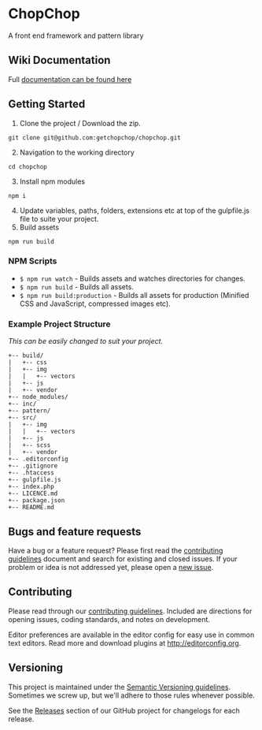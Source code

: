 # ChopChop
A front end framework and pattern library

## Wiki Documentation
Full [documentation can be found here](https://github.com/getchopchop/chopchop/wiki)

## Getting Started

1. Clone the project / Download the zip.
```
git clone git@github.com:getchopchop/chopchop.git
```
2. Navigation to the working directory
```
cd chopchop
```
3. Install npm modules
```
npm i
```
4. Update variables, paths, folders, extensions etc at top of the gulpfile.js
file to suite your project.
5. Build assets
```
npm run build
```

### NPM Scripts
* `$ npm run watch` - Builds assets and watches directories for changes.
* `$ npm run build` - Builds all assets.
* `$ npm run build:production` - Builds all assets for production (Minified CSS
  and JavaScript, compressed images etc).

### Example Project Structure
*This can be easily changed to suit your project.*
```
+-- build/
|   +-- css
|   +-- img
|   |   +-- vectors
|   +-- js
|   +-- vendor
+-- node_modules/
+-- inc/
+-- pattern/
+-- src/
|   +-- img
|   |   +-- vectors
|   +-- js
|   +-- scss
|   +-- vendor
+-- .editorconfig
+-- .gitignore
+-- .htaccess
+-- gulpfile.js
+-- index.php
+-- LICENCE.md
+-- package.json
+-- README.md
```

## Bugs and feature requests

Have a bug or a feature request? Please first read the [contributing guidelines](https://github.com/getchopchop/chopchop/blob/next/.github/CONTRIBUTING.md)
document and search for existing and closed issues. If your problem or idea is
not addressed yet, please open a [new issue](https://github.com/getchopchop/chopchop/issues).

## Contributing

Please read through our [contributing guidelines](https://github.com/getchopchop/chopchop/blob/next/.github/CONTRIBUTING.md).
Included are directions for opening issues, coding standards, and notes on
development.

Editor preferences are available in the editor config for easy use in common
text editors. Read more and download plugins at http://editorconfig.org.

## Versioning

This project is maintained under the [Semantic Versioning guidelines](http://semver.org/).
Sometimes we screw up, but we'll adhere to those rules whenever possible.

See the [Releases](https://github.com/getchopchop/chopchop/releases) section
of our GitHub project for changelogs for each release.
